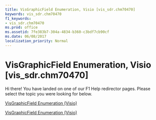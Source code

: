 ```yaml
---
title: VisGraphicField Enumeration, Visio [vis_sdr.chm70470]
keywords: vis_sdr.chm70470
f1_keywords:
- vis_sdr.chm70470
ms.prod: office
ms.assetid: 7fe383b7-304a-4834-b360-c3bdf7cb90cf
ms.date: 06/08/2017
localization_priority: Normal
---
```



# VisGraphicField Enumeration, Visio [vis_sdr.chm70470]

Hi there! You have landed on one of our F1 Help redirector pages. Please select the topic you were looking for below.

[VisGraphicField Enumeration (Visio)](http://msdn.microsoft.com/library/c10aea07-2877-6042-afff-9bb642f122c5.aspx)

[VisGraphicField Enumeration (Visio)](http://msdn.microsoft.com/library/64186a31-92b1-8440-6127-e60aa00c6dfe%28Office.15%29.aspx)


